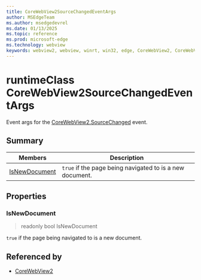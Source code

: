 ```yaml
---
title: CoreWebView2SourceChangedEventArgs
author: MSEdgeTeam
ms.author: msedgedevrel
ms.date: 01/13/2025
ms.topic: reference
ms.prod: microsoft-edge
ms.technology: webview
keywords: webview2, webview, winrt, win32, edge, CoreWebView2, CoreWebView2Controller, browser control, edge html, CoreWebView2SourceChangedEventArgs
---
```


# runtimeClass CoreWebView2SourceChangedEventArgs



Event args for the [CoreWebView2.SourceChanged](corewebview2.md#sourcechanged) event.

## Summary

Members|Description
--|--
[IsNewDocument](#isnewdocument) | `true` if the page being navigated to is a new document.

## Properties

### IsNewDocument

> readonly  bool IsNewDocument

`true` if the page being navigated to is a new document.






## Referenced by

- [CoreWebView2](corewebview2.md)
